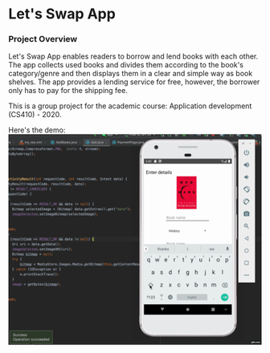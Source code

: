 # Let's Swap App


### Project Overview
Let's Swap App enables readers to borrow and lend books with each other. The app collects used books and divides them according to the book's category/genre and then displays them in a clear and simple way as book shelves. The app provides a lending service for free, however, the borrower only has to pay for the shipping fee. 

This is a group project for the academic course: Application development (CS410) - 2020.

Here's the demo:
![](demo.gif)

